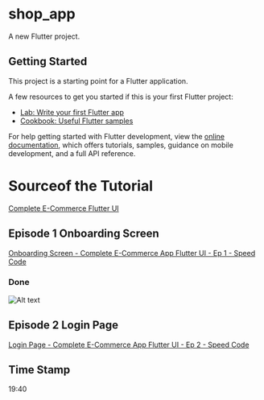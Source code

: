 # shop_app

A new Flutter project.

## Getting Started

This project is a starting point for a Flutter application.

A few resources to get you started if this is your first Flutter project:

- [Lab: Write your first Flutter app](https://docs.flutter.dev/get-started/codelab)
- [Cookbook: Useful Flutter samples](https://docs.flutter.dev/cookbook)

For help getting started with Flutter development, view the
[online documentation](https://docs.flutter.dev/), which offers tutorials,
samples, guidance on mobile development, and a full API reference.

# Sourceof the Tutorial
[Complete E-Commerce Flutter UI](https://www.youtube.com/playlist?list=PLxUBb2A_UUy8OlaNZpS2mfL8xpHcnd_Af)

## Episode 1 Onboarding Screen

[Onboarding Screen - Complete E-Commerce App Flutter UI - Ep 1 - Speed Code ](https://youtu.be/YEJPg2jwzI8)


### Done 
![Alt text](assets/screenshots/Sopp%20App.GIF)

## Episode 2 Login Page

[Login Page - Complete E-Commerce App Flutter UI - Ep 2 - Speed Code](https://youtu.be/0Z-IgS267xw)
  
## Time Stamp
19:40
